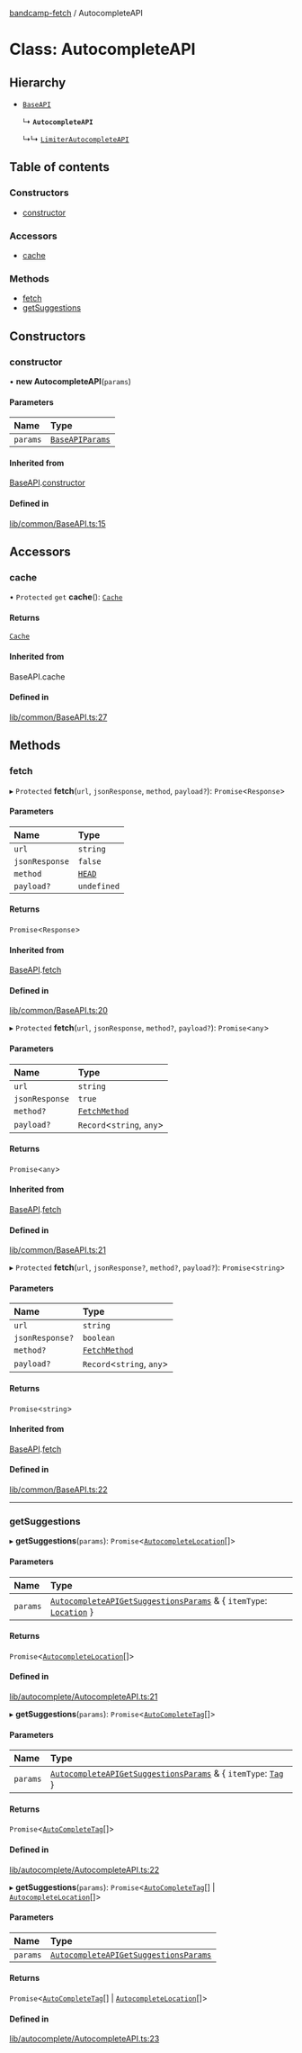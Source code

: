 [bandcamp-fetch](../README.md) / AutocompleteAPI

# Class: AutocompleteAPI

## Hierarchy

- [`BaseAPI`](BaseAPI.md)

  ↳ **`AutocompleteAPI`**

  ↳↳ [`LimiterAutocompleteAPI`](LimiterAutocompleteAPI.md)

## Table of contents

### Constructors

- [constructor](AutocompleteAPI.md#constructor)

### Accessors

- [cache](AutocompleteAPI.md#cache)

### Methods

- [fetch](AutocompleteAPI.md#fetch)
- [getSuggestions](AutocompleteAPI.md#getsuggestions)

## Constructors

### constructor

• **new AutocompleteAPI**(`params`)

#### Parameters

| Name | Type |
| :------ | :------ |
| `params` | [`BaseAPIParams`](../interfaces/BaseAPIParams.md) |

#### Inherited from

[BaseAPI](BaseAPI.md).[constructor](BaseAPI.md#constructor)

#### Defined in

[lib/common/BaseAPI.ts:15](https://github.com/patrickkfkan/bandcamp-fetch/blob/7bb1899/src/lib/common/BaseAPI.ts#L15)

## Accessors

### cache

• `Protected` `get` **cache**(): [`Cache`](Cache.md)

#### Returns

[`Cache`](Cache.md)

#### Inherited from

BaseAPI.cache

#### Defined in

[lib/common/BaseAPI.ts:27](https://github.com/patrickkfkan/bandcamp-fetch/blob/7bb1899/src/lib/common/BaseAPI.ts#L27)

## Methods

### fetch

▸ `Protected` **fetch**(`url`, `jsonResponse`, `method`, `payload?`): `Promise`<`Response`\>

#### Parameters

| Name | Type |
| :------ | :------ |
| `url` | `string` |
| `jsonResponse` | ``false`` |
| `method` | [`HEAD`](../enums/FetchMethod.md#head) |
| `payload?` | `undefined` |

#### Returns

`Promise`<`Response`\>

#### Inherited from

[BaseAPI](BaseAPI.md).[fetch](BaseAPI.md#fetch)

#### Defined in

[lib/common/BaseAPI.ts:20](https://github.com/patrickkfkan/bandcamp-fetch/blob/7bb1899/src/lib/common/BaseAPI.ts#L20)

▸ `Protected` **fetch**(`url`, `jsonResponse`, `method?`, `payload?`): `Promise`<`any`\>

#### Parameters

| Name | Type |
| :------ | :------ |
| `url` | `string` |
| `jsonResponse` | ``true`` |
| `method?` | [`FetchMethod`](../enums/FetchMethod.md) |
| `payload?` | `Record`<`string`, `any`\> |

#### Returns

`Promise`<`any`\>

#### Inherited from

[BaseAPI](BaseAPI.md).[fetch](BaseAPI.md#fetch)

#### Defined in

[lib/common/BaseAPI.ts:21](https://github.com/patrickkfkan/bandcamp-fetch/blob/7bb1899/src/lib/common/BaseAPI.ts#L21)

▸ `Protected` **fetch**(`url`, `jsonResponse?`, `method?`, `payload?`): `Promise`<`string`\>

#### Parameters

| Name | Type |
| :------ | :------ |
| `url` | `string` |
| `jsonResponse?` | `boolean` |
| `method?` | [`FetchMethod`](../enums/FetchMethod.md) |
| `payload?` | `Record`<`string`, `any`\> |

#### Returns

`Promise`<`string`\>

#### Inherited from

[BaseAPI](BaseAPI.md).[fetch](BaseAPI.md#fetch)

#### Defined in

[lib/common/BaseAPI.ts:22](https://github.com/patrickkfkan/bandcamp-fetch/blob/7bb1899/src/lib/common/BaseAPI.ts#L22)

___

### getSuggestions

▸ **getSuggestions**(`params`): `Promise`<[`AutocompleteLocation`](../interfaces/AutocompleteLocation.md)[]\>

#### Parameters

| Name | Type |
| :------ | :------ |
| `params` | [`AutocompleteAPIGetSuggestionsParams`](../interfaces/AutocompleteAPIGetSuggestionsParams.md) & { `itemType`: [`Location`](../enums/AutocompleteItemType.md#location)  } |

#### Returns

`Promise`<[`AutocompleteLocation`](../interfaces/AutocompleteLocation.md)[]\>

#### Defined in

[lib/autocomplete/AutocompleteAPI.ts:21](https://github.com/patrickkfkan/bandcamp-fetch/blob/7bb1899/src/lib/autocomplete/AutocompleteAPI.ts#L21)

▸ **getSuggestions**(`params`): `Promise`<[`AutoCompleteTag`](../interfaces/AutoCompleteTag.md)[]\>

#### Parameters

| Name | Type |
| :------ | :------ |
| `params` | [`AutocompleteAPIGetSuggestionsParams`](../interfaces/AutocompleteAPIGetSuggestionsParams.md) & { `itemType`: [`Tag`](../enums/AutocompleteItemType.md#tag)  } |

#### Returns

`Promise`<[`AutoCompleteTag`](../interfaces/AutoCompleteTag.md)[]\>

#### Defined in

[lib/autocomplete/AutocompleteAPI.ts:22](https://github.com/patrickkfkan/bandcamp-fetch/blob/7bb1899/src/lib/autocomplete/AutocompleteAPI.ts#L22)

▸ **getSuggestions**(`params`): `Promise`<[`AutoCompleteTag`](../interfaces/AutoCompleteTag.md)[] \| [`AutocompleteLocation`](../interfaces/AutocompleteLocation.md)[]\>

#### Parameters

| Name | Type |
| :------ | :------ |
| `params` | [`AutocompleteAPIGetSuggestionsParams`](../interfaces/AutocompleteAPIGetSuggestionsParams.md) |

#### Returns

`Promise`<[`AutoCompleteTag`](../interfaces/AutoCompleteTag.md)[] \| [`AutocompleteLocation`](../interfaces/AutocompleteLocation.md)[]\>

#### Defined in

[lib/autocomplete/AutocompleteAPI.ts:23](https://github.com/patrickkfkan/bandcamp-fetch/blob/7bb1899/src/lib/autocomplete/AutocompleteAPI.ts#L23)
